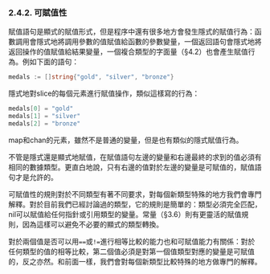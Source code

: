 ### 2.4.2. 可賦值性

賦值語句是顯式的賦值形式，但是程序中還有很多地方會發生隱式的賦值行為：函數調用會隱式地將調用參數的值賦值給函數的參數變量，一個返回語句會隱式地將返回操作的值賦值給結果變量，一個複合類型的字面量（§4.2）也會產生賦值行為。例如下面的語句：

```Go
medals := []string{"gold", "silver", "bronze"}
```

隱式地對slice的每個元素進行賦值操作，類似這樣寫的行為：

```Go
medals[0] = "gold"
medals[1] = "silver"
medals[2] = "bronze"
```

map和chan的元素，雖然不是普通的變量，但是也有類似的隱式賦值行為。

不管是隱式還是顯式地賦值，在賦值語句左邊的變量和右邊最終的求到的值必須有相同的數據類型。更直白地說，只有右邊的值對於左邊的變量是可賦值的，賦值語句才是允許的。

可賦值性的規則對於不同類型有著不同要求，對每個新類型特殊的地方我們會專門解釋。對於目前我們已經討論過的類型，它的規則是簡單的：類型必須完全匹配，nil可以賦值給任何指針或引用類型的變量。常量（§3.6）則有更靈活的賦值規則，因為這樣可以避免不必要的顯式的類型轉換。

對於兩個值是否可以用`==`或`!=`進行相等比較的能力也和可賦值能力有關係：對於任何類型的值的相等比較，第二個值必須是對第一個值類型對應的變量是可賦值的，反之亦然。和前面一樣，我們會對每個新類型比較特殊的地方做專門的解釋。
